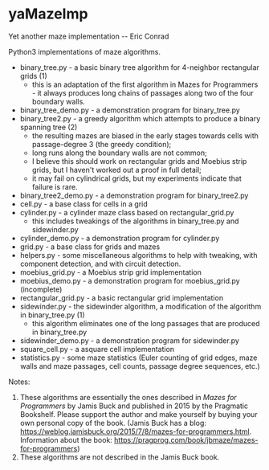 # yaMazeImp
Yet another maze implementation
-- Eric Conrad

Python3 implementations of maze algorithms.

* binary_tree.py - a basic binary tree algorithm for 4-neighbor rectangular grids (1)
  * this is an adaptation of the first algorithm in Mazes for Programmers - it always produces long chains of passages along two of the four boundary walls.
* binary_tree_demo.py - a demonstration program for binary_tree.py
* binary_tree2.py - a greedy algorithm which attempts to produce a binary spanning tree (2)
  * the resulting mazes are biased in the early stages towards cells with passage-degree 3 (the greedy condition);
  * long runs along the boundary walls are not common;
  * I believe this should work on rectangular grids and Moebius strip grids, but I haven't worked out a proof in full detail;
  * it may fail on cylindrical grids, but my experiments indicate that failure is rare.
* binary_tree2_demo.py - a demonstration program for binary_tree2.py
* cell.py - a base class for cells in a grid
* cylinder.py - a cylinder maze class based on rectangular_grid.py
  * this includes tweakings of the algorithms in binary_tree.py and sidewinder.py
* cylinder_demo.py - a demonstration program for cylinder.py
* grid.py - a base class for grids and mazes
* helpers.py - some miscellaneous algorithms to help with tweaking, with component detection, and with circuit detection.
* moebius_grid.py - a Moebius strip grid implementation
* moebius_demo.py - a demonstration program for moebius_grid.py (incomplete)
* rectangular_grid.py - a basic rectangular grid implementation
* sidewinder.py - the sidewinder algorithm, a modification of the algorithm in binary_tree.py (1)
  * this algorithm eliminates one of the long passages that are produced in binary_tree.py
* sidewinder_demo.py - a demonstration program for sidewinder.py
* square_cell.py - a asquare cell implementation
* statistics.py - some maze statistics (Euler counting of grid edges, maze walls and maze passages, cell counts, passage degree sequences, etc.)

Notes:

  1. These algorithms are essentially the ones described in *Mazes for Programmers* by Jamis Buck and published in 2015 by the Pragmatic Bookshelf. Please support the author and make yourself by buying your own personal copy of the book.
    (Jamis Buck has a blog: https://weblog.jamisbuck.org/2015/7/8/mazes-for-programmers.html.
    Information about the book: https://pragprog.com/book/jbmaze/mazes-for-programmers)
  1. These algorithms are not described in the Jamis Buck book.

